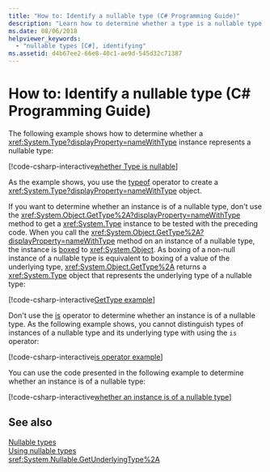 ```yaml
---
title: "How to: Identify a nullable type (C# Programming Guide)"
description: "Learn how to determine whether a type is a nullable type or an instance is of a nullable type"
ms.date: 08/06/2018
helpviewer_keywords: 
  - "nullable types [C#], identifying"
ms.assetid: d4b67ee2-66e8-40c1-ae9d-545d32c71387
---
```

# How to: Identify a nullable type (C# Programming Guide)

The following example shows how to determine whether a <xref:System.Type?displayProperty=nameWithType> instance represents a nullable type:

[!code-csharp-interactive[whether Type is nullable](../../../../samples/snippets/csharp/programming-guide/nullable-types/IdentifyNullableType.cs#1)]

As the example shows, you use the [typeof](../../language-reference/keywords/typeof.md) operator to create a <xref:System.Type?displayProperty=nameWithType> object.  
  
If you want to determine whether an instance is of a nullable type, don't use the <xref:System.Object.GetType%2A?displayProperty=nameWithType> method to get a <xref:System.Type> instance to be tested with the preceding code. When you call the <xref:System.Object.GetType%2A?displayProperty=nameWithType> method on an instance of a nullable type, the instance is [boxed](using-nullable-types.md#boxing-and-unboxing) to <xref:System.Object>. As boxing of a non-null instance of a nullable type is equivalent to boxing of a value of the underlying type, <xref:System.Object.GetType%2A> returns a <xref:System.Type> object that represents the underlying type of a nullable type:

[!code-csharp-interactive[GetType example](../../../../samples/snippets/csharp/programming-guide/nullable-types/IdentifyNullableType.cs#2)]

Don't use the [is](../../language-reference/keywords/is.md) operator to determine whether an instance is of a nullable type. As the following example shows, you cannot distinguish types of instances of a nullable type and its underlying type with using the `is` operator:

[!code-csharp-interactive[is operator example](../../../../samples/snippets/csharp/programming-guide/nullable-types/IdentifyNullableType.cs#3)]

You can use the code presented in the following example to determine whether an instance is of a nullable type:

[!code-csharp-interactive[whether an instance is of a nullable type](../../../../samples/snippets/csharp/programming-guide/nullable-types/IdentifyNullableType.cs#4)]
  
## See also

[Nullable types](index.md)  
[Using nullable types](using-nullable-types.md)  
<sref:System.Nullable.GetUnderlyingType%2A>  
